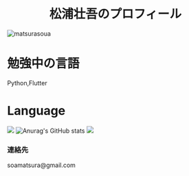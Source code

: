 <h1 align="center">松浦壮吾のプロフィール</h1>
<p align="left"> <img src="https://komarev.com/ghpvc/?username=matsurasoua&label=Profile%20views&color=0e75b6&style=flat" alt="matsurasoua" /> </p>

# 勉強中の言語 
Python,Flutter
# Language
<img src='https://github-readme-stats.vercel.app/api/top-langs/?username=matsurasoua&layout=compact&theme=dracula'></img>
![Anurag's GitHub stats](https://github-readme-stats.vercel.app/api?username=matsurasoua&theme=dracula&show_icons=true)
![](https://github-profile-summary-cards.vercel.app/api/cards/profile-details?username=matsurasoua&theme=dracula)

<h3>連絡先</h3>
soamatsura@gmail.com
